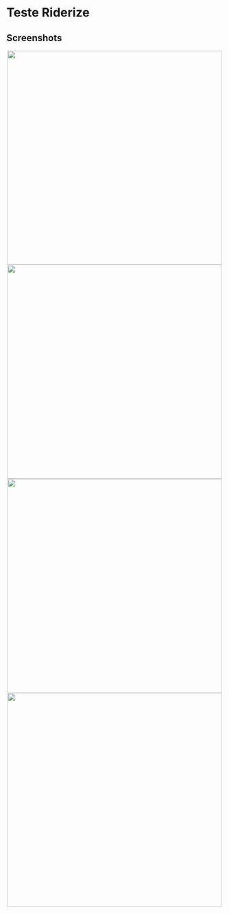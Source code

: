 # Teste Riderize

## Screenshots
<div align="center">
  <img src="https://user-images.githubusercontent.com/93951962/181864241-0ed114fe-b9b6-4912-ba28-ffdaef8efac0.png" height="500px" />
  <img src="https://user-images.githubusercontent.com/93951962/181864244-495dd304-d6a1-4784-890b-7addb506e0e7.png" height="500px" />
</div>
<div align="center">
  <img src="https://user-images.githubusercontent.com/93951962/181864248-e86b5a02-978c-47d3-a716-061658532a09.png" height="500px" />
  <img src="https://user-images.githubusercontent.com/93951962/181864247-a4076ba3-87e6-4310-826f-ff220e6899f8.png" height="500px" />
</div>
